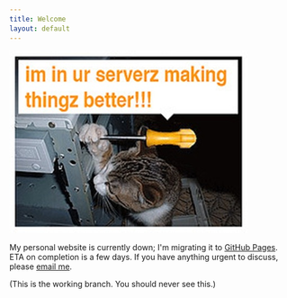 ```yaml
---
title: Welcome
layout: default
---
```


![Maintenance](files/images/maintenance.jpg)

My personal website is currently down; I'm migrating it to [GitHub Pages](http://pages.github.com/).  ETA on completion is a few days.  If you have anything urgent to discuss, please [email me](mailto:dhgbayne@gmail.com).

(This is the working branch.  You should never see this.)

